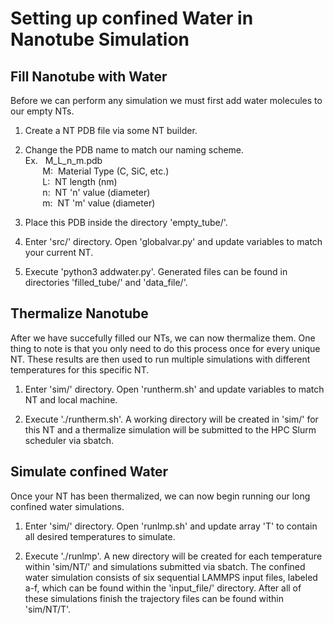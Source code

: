 # Setting up confined Water in Nanotube Simulation

## Fill Nanotube with Water
Before we can perform any simulation we must first add water molecules to our empty NTs.

1. Create a NT PDB file via some NT builder.

2. Change the PDB name to match our naming scheme.  
Ex. &nbsp;&nbsp;M_L_n_m.pdb  
&nbsp;&nbsp;&nbsp;&nbsp;&nbsp;&nbsp;&nbsp;M:&nbsp;&nbsp;Material Type (C, SiC, etc.)  
&nbsp;&nbsp;&nbsp;&nbsp;&nbsp;&nbsp;&nbsp;L:&nbsp;&nbsp;NT length (nm)  
&nbsp;&nbsp;&nbsp;&nbsp;&nbsp;&nbsp;&nbsp;n:&nbsp;&nbsp;NT 'n' value (diameter)  
&nbsp;&nbsp;&nbsp;&nbsp;&nbsp;&nbsp;&nbsp;m:&nbsp;&nbsp;NT 'm' value (diameter)   


3. Place this PDB inside the directory 'empty_tube/'.

4. Enter 'src/' directory. Open 'globalvar.py' and update variables to match your current NT. 

5. Execute 'python3 addwater.py'. Generated files can be found in  directories 'filled_tube/' and 'data_file/'.

## Thermalize Nanotube
After we have succefully filled our NTs, we can now thermalize them. One thing to note is that you only need to do this process once for every unique NT. These results are then used to run multiple simulations with different temperatures for this specific NT.

1. Enter 'sim/' directory. Open 'runtherm.sh' and update variables to match NT and local machine.

2. Execute './runtherm.sh'. A working directory will be created in 'sim/' for this NT and a thermalize simulation will be submitted to the HPC Slurm scheduler via sbatch.

## Simulate confined Water
Once your NT has been thermalized, we can now begin running our long confined water simulations.

1. Enter 'sim/' directory. Open 'runlmp.sh' and update array 'T' to contain all desired temperatures to simulate.

2. Execute './runlmp'. A new directory will be created for each temperature within 'sim/NT/' and simulations submitted via sbatch. The confined water simulation consists of six sequential LAMMPS input files, labeled a-f, which can be found within the 'input_file/' directory. After all of these simulations finish the trajectory files can be found within 'sim/NT/T'.
